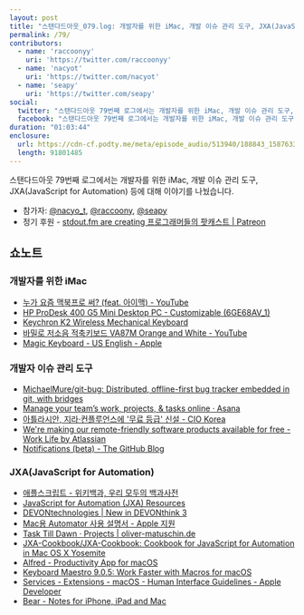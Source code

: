 ```yaml
---
layout: post
title: "스탠다드아웃_079.log: 개발자를 위한 iMac, 개발 이슈 관리 도구, JXA(JavaScript for Automation)"
permalink: /79/
contributors:
  - name: 'raccoonyy'
    uri: 'https://twitter.com/raccoonyy'
  - name: 'nacyot'
    uri: 'https://twitter.com/nacyot'
  - name: 'seapy'
    uri: 'https://twitter.com/seapy'
social:
  twitter: "스탠다드아웃 79번째 로그에서는 개발자를 위한 iMac, 개발 이슈 관리 도구, JXA(JavaScript for Automation) 등에 대해 이야기를 나눴습니다."
  facebook: "스탠다드아웃 79번째 로그에서는 개발자를 위한 iMac, 개발 이슈 관리 도구, JXA(JavaScript for Automation) 등에 대해 이야기를 나눴습니다."
duration: "01:03:44"
enclosure:
  url: https://cdn-cf.podty.me/meta/episode_audio/513940/188843_1587633365794.mp3
  length: 91801485
---
```


스탠다드아웃 79번째 로그에서는 개발자를 위한 iMac, 개발 이슈 관리 도구, JXA(JavaScript for Automation) 등에 대해 이야기를 나눴습니다.

* 참가자: [@nacyo_t][nac], [@raccoony][rac], [@seapy][sea]
* 정기 후원 - [stdout.fm are creating 프로그래머들의 팟캐스트 \| Patreon](https://www.patreon.com/stdoutfm)

[nac]: https://twitter.com/nacyo_t
[sea]: https://twitter.com/seapy
[rac]: https://twitter.com/raccoonyy

## 쇼노트
### 개발자를 위한 iMac
* [누가 요즘 맥북프로 써? (feat. 아이맥) - YouTube](https://www.youtube.com/watch?v=m13hIewNVyU&t=23s)
* [HP ProDesk 400 G5 Mini Desktop PC - Customizable (6GE68AV_1)](https://store.hp.com/us/en/pdp/hp-prodesk-400-g5-mini-desktop-pc-customizable-6ge68av-1)
* [Keychron K2 Wireless Mechanical Keyboard](https://www.keychron.com/products/keychron-k2-wireless-mechanical-keyboard)
* [바밀로 저소음 적축키보드 VA87M Orange and White - YouTube](https://www.youtube.com/watch?v=NKEdTOVR3PM&feature=youtu.be)
* [Magic Keyboard - US English - Apple](https://www.apple.com/shop/product/MLA22LL/A/magic-keyboard-us-english)

### 개발자 이슈 관리 도구
* [MichaelMure/git-bug: Distributed, offline-first bug tracker embedded in git, with bridges](https://github.com/MichaelMure/git-bug)
* [Manage your team’s work, projects, & tasks online · Asana](https://asana.com/)
* [아틀라시안, 지라·컨플루언스에 '무료 등급' 신설 - CIO Korea](http://www.ciokorea.com/t/27240/%EB%8D%B0%EB%B8%8C%EC%98%B5%EC%8A%A4/130570)
* [We're making our remote-friendly software products available for free - Work Life by Atlassian](https://www.atlassian.com/blog/announcements/atlassian-cloud-remote-friendly-tools-free-small-teams)
* [Notifications (beta) - The GitHub Blog](https://github.blog/changelog/2019-11-12-notifications-beta/)

### JXA(JavaScript for Automation)
* [애플스크립트 - 위키백과, 우리 모두의 백과사전](https://ko.wikipedia.org/wiki/%EC%95%A0%ED%94%8C%EC%8A%A4%ED%81%AC%EB%A6%BD%ED%8A%B8)
* [JavaScript for Automation (JXA) Resources](https://gist.github.com/JMichaelTX/d29adaa18088572ce6d4)
* [DEVONtechnologies \| New in DEVONthink 3](https://www.devontechnologies.com/apps/devonthink/new)
* [Mac용 Automator 사용 설명서 - Apple 지원](https://support.apple.com/ko-kr/guide/automator/welcome/mac)
* [Task Till Dawn · Projects \| oliver-matuschin.de](https://www.oliver-matuschin.de/en/projects/task-till-dawn)
* [JXA-Cookbook/JXA-Cookbook: Cookbook for JavaScript for Automation in Mac OS X Yosemite](https://github.com/JXA-Cookbook/JXA-Cookbook)
* [Alfred - Productivity App for macOS](https://www.alfredapp.com/)
* [Keyboard Maestro 9.0.5: Work Faster with Macros for macOS](https://www.keyboardmaestro.com/main/)
* [Services - Extensions - macOS - Human Interface Guidelines - Apple Developer](https://developer.apple.com/design/human-interface-guidelines/macos/extensions/services/)
* [Bear - Notes for iPhone, iPad and Mac](https://bear.app/)
